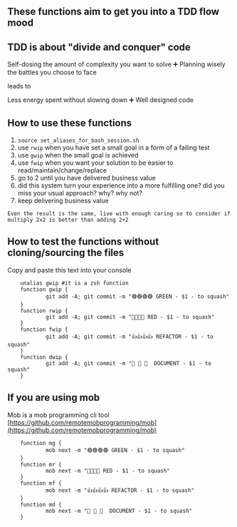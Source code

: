 ## These functions aim to get you into a TDD flow mood 

## TDD is about "divide and conquer" code

Self-dosing the amount of complexity you want to solve ➕ Planning wisely the battles you choose to face

leads to

Less energy spent without slowing down ➕ Well designed code


## How to use these functions

1) `source set_aliases_for_bash_session.sh`
2) use `rwip` when you have set a small goal in a form of a failing test
3) use `gwip` when the small goal is achieved
4) use `fwip` when you want your solution to be easier to read/maintain/change/replace
5) go to 2 until you have delivered business value
6) did this system turn your experience into a more fulfilling one? did you miss your usual approach? why? why not?
7) keep delivering business value

`Even the result is the same, live with enough caring so to consider if multiply 2x2 is better than adding 2+2`

## How to test the functions without cloning/sourcing the files

Copy and paste this text into your console
        
        unalias gwip #it is a zsh function
        function gwip {
                git add -A; git commit -m "🟢🟢🟢🟢 GREEN - $1 - to squash"
        }
        function rwip {
                git add -A; git commit -m "🔴🔴🔴🔴 RED - $1 - to squash"
        }
        function fwip {
                git add -A; git commit -m "👍👍👍👍 REFACTOR - $1 - to squash"
        }       
        function dwip {
                git add -A; git commit -m "📖 📖 📖  DOCUMENT - $1 - to squash"
        }

## If you are using mob

Mob is a mob programming cli tool [https://github.com/remotemobprogramming/mob](https://github.com/remotemobprogramming/mob)

        function mg {
                mob next -m "🟢🟢🟢🟢 GREEN - $1 - to squash"
        }
        function mr {
                mob next -m "🔴🔴🔴🔴 RED - $1 - to squash"
        }
        function mf {
                mob next -m "👍👍👍👍 REFACTOR - $1 - to squash"
        }
        function md {
                mob next -m "📖 📖 📖  DOCUMENT - $1 - to squash"
        }
